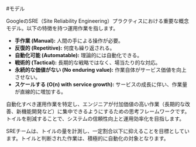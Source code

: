 #モデル 

GoogleのSRE（Site Reliability Engineering）プラクティスにおける重要な概念モデル。以下の特徴を持つ運用作業を指します。

- **手作業 (Manual):** 人間の手による操作が必要。
- **反復的 (Repetitive):** 何度も繰り返される。
- **自動化可能 (Automatable):** 理論的には自動化できる。
- **戦術的 (Tactical):** 長期的な戦略ではなく、場当たり的な対応。
- **永続的な価値がない (No enduring value):** 作業自体がサービス価値を向上させない。
- **スケールする (O(n) with service growth):** サービスの成長に伴い、作業量が直線的に増加する。

自動化すべき運用作業を特定し、エンジニアが付加価値の高い作業（長期的な改善、新機能開発など）に集中できるようにするための思考フレームワークです。トイルを削減することで、システムの信頼性向上と運用効率化を目指します。

SREチームは、トイルの量を計測し、一定割合以下に抑えることを目標としています。トイルと判断された作業は、積極的に自動化の対象となります。